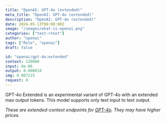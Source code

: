 ```yaml
---
title: "OpenAI: GPT-4o (extended)"
meta_title: "OpenAI: GPT-4o (extended)"
description: "OpenAI: GPT-4o (extended)"
date: 2024-05-13T00:00:00Z
image: "/images/what-is-openai.png"
categories: ["text->text"]
author: "openai"
tags: ["Role", "openai"]
draft: false

id: "openai/gpt-4o:extended"
context: 128000
input: 6e-06
output: 0.000018
img: 0.007225
request: 0
---
```


GPT-4o Extended is an experimental variant of GPT-4o with an extended max output tokens. This model supports only text input to text output.

_These are extended-context endpoints for [GPT-4o](/openai/gpt-4o). They may have higher prices._

